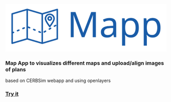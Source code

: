 ![](src/mapp/logo.webp)

### Map App to visualizes different maps and upload/align images of plans
based on CERBSim webapp and using openlayers

### [Try it](https://mhochsteger.github.io/mapp)
